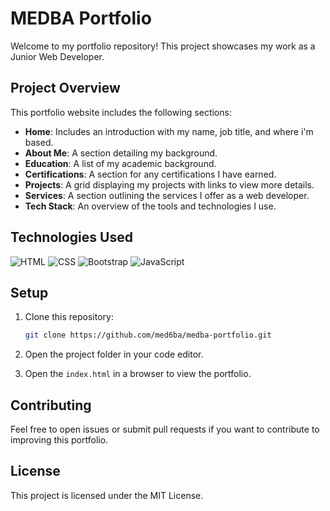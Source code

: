 # MEDBA Portfolio

Welcome to my portfolio repository! This project showcases my work as a Junior Web Developer.

## Project Overview

This portfolio website includes the following sections:
- **Home**: Includes an introduction with my name, job title, and where i'm based.
- **About Me**: A section detailing my background.
- **Education**: A list of my academic background.
- **Certifications**: A section for any certifications I have earned.
- **Projects**: A grid displaying my projects with links to view more details.
- **Services**: A section outlining the services I offer as a web developer.
- **Tech Stack**: An overview of the tools and technologies I use.

<!-- ## Features

- **Responsive Design**: The website is fully responsive and looks great on all screen sizes.
- **Dark/Light Mode**: Users can toggle between dark and light themes for better accessibility.
- **Multi-language Support**: The website supports both English and French, with a toggle button to switch between the languages. -->

## Technologies Used

![HTML](https://img.shields.io/badge/-HTML-orange?logo=html5&logoColor=white) ![CSS](https://img.shields.io/badge/-CSS-blue?logo=css3&logoColor=white) ![Bootstrap](https://img.shields.io/badge/-Bootstrap-purple?logo=bootstrap&logoColor=white) ![JavaScript](https://img.shields.io/badge/-JavaScript-yellow?logo=javascript&logoColor=white)

## Setup

1. Clone this repository:
    ```bash
    git clone https://github.com/med6ba/medba-portfolio.git
    ```

2. Open the project folder in your code editor.

3. Open the `index.html` in a browser to view the portfolio.

## Contributing

Feel free to open issues or submit pull requests if you want to contribute to improving this portfolio.

## License

This project is licensed under the MIT License.
